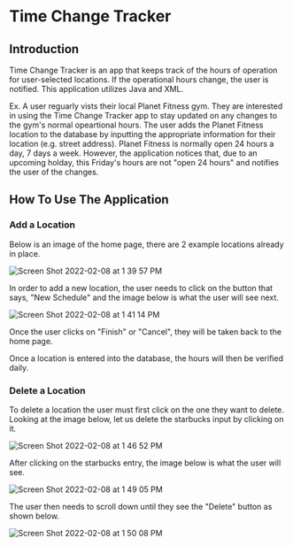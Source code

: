 # Time Change Tracker

## Introduction
Time Change Tracker is an app that keeps track of the hours of operation for user-selected locations. If the operational hours change, the user is notified. This application utilizes Java and XML.

Ex. A user reguarly vists their local Planet Fitness gym. They are interested in using the Time Change Tracker app to stay updated on any changes to the gym's normal opeartional hours. The user adds the Planet Fitness location to the database by inputting the appropriate information for their location (e.g. street address). Planet Fitness is normally open 24 hours a day, 7 days a week. However, the application notices that, due to an upcoming holday, this Friday's hours are not "open 24 hours" and notifies the user of the changes.

## How To Use The Application

### Add a Location
Below is an image of the home page, there are 2 example locations already in place.

![Screen Shot 2022-02-08 at 1 39 57 PM](https://user-images.githubusercontent.com/97006546/153080292-ef1da12d-450c-4433-83c7-68562c860fea.png)

In order to add a new location, the user needs to click on the button that says, "New Schedule" and the image below is what the user will see next.

![Screen Shot 2022-02-08 at 1 41 14 PM](https://user-images.githubusercontent.com/97006546/153080424-1e747ee9-0d3b-44c8-bffa-21c4895bf293.png)

Once the user clicks on "Finish" or "Cancel", they will be taken back to the home page.

Once a location is entered into the database, the hours will then be verified daily.

### Delete a Location
To delete a location the user must first click on the one they want to delete. Looking at the image below, let us delete the starbucks input by clicking on it.

![Screen Shot 2022-02-08 at 1 46 52 PM](https://user-images.githubusercontent.com/97006546/153081252-45b14c8c-4489-47b6-899e-1e1f2cbdc621.png)

After clicking on the starbucks entry, the image below is what the user will see.

![Screen Shot 2022-02-08 at 1 49 05 PM](https://user-images.githubusercontent.com/97006546/153081417-b34200f3-7cae-43ae-8e1d-d2ca50df609c.png)

The user then needs to scroll down until they see the "Delete" button as shown below.

![Screen Shot 2022-02-08 at 1 50 08 PM](https://user-images.githubusercontent.com/97006546/153081569-9810ffbb-817d-44e4-a633-760b052365a9.png)
